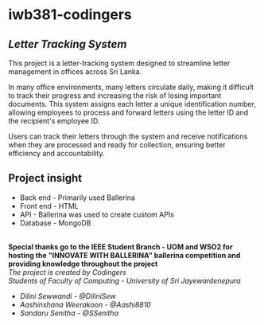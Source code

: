 # iwb381-codingers

## _Letter Tracking System_
This project is a letter-tracking system designed to streamline letter management in offices across Sri Lanka.
 
In many office environments, many letters circulate daily, making it difficult to track their progress and increasing the risk of losing important documents. This system assigns each letter a unique identification number, allowing employees to process and forward letters using the letter ID and the recipient's employee ID.

Users can track their letters through the system and receive notifications when they are processed and ready for collection, ensuring better efficiency and accountability.



## Project insight
- Back end  - Primarily used Ballerina
- Front end - HTML 
- API       - Ballerina was used to create custom APIs
- Database  - MongoDB


<be><br>
**Special thanks go to the IEEE Student Branch - UOM and WSO2 for hosting the "INNOVATE WITH BALLERINA" ballerina competition and providing knowledge throughout the project**
<br>
_The project is created by Codingers_ <br>
_Students of Faculty of Computing - University of Sri Jayewardenepura_

- _Dilini Sewwandi - @DiliniSew_
- _Aashinshana Weerakoon - @Aashi8810_
- _Sandaru Senitha - @SSenitha_
